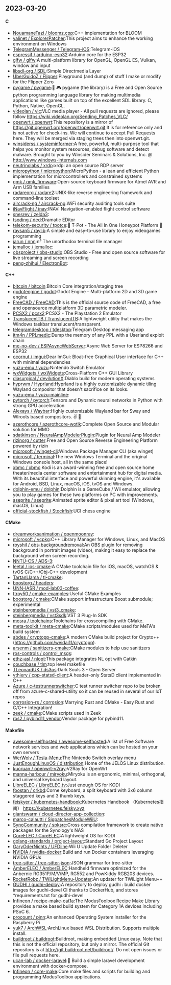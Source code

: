 ## 2023-03-20

#### C
* [NouamaneTazi / bloomz.cpp](https://github.com/NouamaneTazi/bloomz.cpp):C++ implementation for BLOOM
* [valinet / ExplorerPatcher](https://github.com/valinet/ExplorerPatcher):This project aims to enhance the working environment on Windows
* [TelegramMessenger / Telegram-iOS](https://github.com/TelegramMessenger/Telegram-iOS):Telegram-iOS
* [espressif / arduino-esp32](https://github.com/espressif/arduino-esp32):Arduino core for the ESP32
* [glfw / glfw](https://github.com/glfw/glfw):A multi-platform library for OpenGL, OpenGL ES, Vulkan, window and input
* [libsdl-org / SDL](https://github.com/libsdl-org/SDL):Simple Directmedia Layer
* [UberGuidoZ / Flipper](https://github.com/UberGuidoZ/Flipper):Playground (and dump) of stuff I make or modify for the Flipper Zero
* [pygame / pygame](https://github.com/pygame/pygame):🐍
🎮
pygame (the library) is a Free and Open Source python programming language library for making multimedia applications like games built on top of the excellent SDL library. C, Python, Native, OpenGL.
* [videolan / vlc](https://github.com/videolan/vlc):VLC media player - All pull requests are ignored, please follow https://wiki.videolan.org/Sending_Patches_VLC/
* [openwrt / openwrt](https://github.com/openwrt/openwrt):This repository is a mirror of https://git.openwrt.org/openwrt/openwrt.git It is for reference only and is not active for check-ins. We will continue to accept Pull Requests here. They will be merged via staging trees then into openwrt.git.
* [winsiderss / systeminformer](https://github.com/winsiderss/systeminformer):A free, powerful, multi-purpose tool that helps you monitor system resources, debug software and detect malware. Brought to you by Winsider Seminars & Solutions, Inc. @ http://www.windows-internals.com
* [neutrinolabs / xrdp](https://github.com/neutrinolabs/xrdp):xrdp: an open source RDP server
* [micropython / micropython](https://github.com/micropython/micropython):MicroPython - a lean and efficient Python implementation for microcontrollers and constrained systems
* [qmk / qmk_firmware](https://github.com/qmk/qmk_firmware):Open-source keyboard firmware for Atmel AVR and Arm USB families
* [radareorg / radare2](https://github.com/radareorg/radare2):UNIX-like reverse engineering framework and command-line toolset
* [aircrack-ng / aircrack-ng](https://github.com/aircrack-ng/aircrack-ng):WiFi security auditing tools suite
* [iNavFlight / inav](https://github.com/iNavFlight/inav):INAV: Navigation-enabled flight control software
* [snesrev / zelda3](https://github.com/snesrev/zelda3):
* [tsoding / ded](https://github.com/tsoding/ded):Dramatic EDitor
* [telekom-security / tpotce](https://github.com/telekom-security/tpotce):🍯
T-Pot - The All In One Honeypot Platform
🐝
* [raysan5 / raylib](https://github.com/raysan5/raylib):A simple and easy-to-use library to enjoy videogames programming
* [jarun / nnn](https://github.com/jarun/nnn):n³ The unorthodox terminal file manager
* [jemalloc / jemalloc](https://github.com/jemalloc/jemalloc):
* [obsproject / obs-studio](https://github.com/obsproject/obs-studio):OBS Studio - Free and open source software for live streaming and screen recording
* [peng-zhihui / ElectronBot](https://github.com/peng-zhihui/ElectronBot):

#### C++
* [bitcoin / bitcoin](https://github.com/bitcoin/bitcoin):Bitcoin Core integration/staging tree
* [godotengine / godot](https://github.com/godotengine/godot):Godot Engine – Multi-platform 2D and 3D game engine
* [FreeCAD / FreeCAD](https://github.com/FreeCAD/FreeCAD):This is the official source code of FreeCAD, a free and opensource multiplatform 3D parametric modeler.
* [PCSX2 / pcsx2](https://github.com/PCSX2/pcsx2):PCSX2 - The Playstation 2 Emulator
* [TranslucentTB / TranslucentTB](https://github.com/TranslucentTB/TranslucentTB):A lightweight utility that makes the Windows taskbar translucent/transparent.
* [telegramdesktop / tdesktop](https://github.com/telegramdesktop/tdesktop):Telegram Desktop messaging app
* [itm4n / PPLmedic](https://github.com/itm4n/PPLmedic):Dump the memory of any PPL with a Userland exploit chain
* [me-no-dev / ESPAsyncWebServer](https://github.com/me-no-dev/ESPAsyncWebServer):Async Web Server for ESP8266 and ESP32
* [ocornut / imgui](https://github.com/ocornut/imgui):Dear ImGui: Bloat-free Graphical User interface for C++ with minimal dependencies
* [yuzu-emu / yuzu](https://github.com/yuzu-emu/yuzu):Nintendo Switch Emulator
* [wxWidgets / wxWidgets](https://github.com/wxWidgets/wxWidgets):Cross-Platform C++ GUI Library
* [diasurgical / devilutionX](https://github.com/diasurgical/devilutionX):Diablo build for modern operating systems
* [hyprwm / Hyprland](https://github.com/hyprwm/Hyprland):Hyprland is a highly customizable dynamic tiling Wayland compositor that doesn't sacrifice on its looks.
* [yuzu-emu / yuzu-mainline](https://github.com/yuzu-emu/yuzu-mainline):
* [pytorch / pytorch](https://github.com/pytorch/pytorch):Tensors and Dynamic neural networks in Python with strong GPU acceleration
* [Alexays / Waybar](https://github.com/Alexays/Waybar):Highly customizable Wayland bar for Sway and Wlroots based compositors.
✌️
🎉
* [azerothcore / azerothcore-wotlk](https://github.com/azerothcore/azerothcore-wotlk):Complete Open Source and Modular solution for MMO
* [sdatkinson / NeuralAmpModelerPlugin](https://github.com/sdatkinson/NeuralAmpModelerPlugin):Plugin for Neural Amp Modeler
* [rizinorg / cutter](https://github.com/rizinorg/cutter):Free and Open Source Reverse Engineering Platform powered by rizin
* [microsoft / winget-cli](https://github.com/microsoft/winget-cli):Windows Package Manager CLI (aka winget)
* [microsoft / terminal](https://github.com/microsoft/terminal):The new Windows Terminal and the original Windows console host, all in the same place!
* [xbmc / xbmc](https://github.com/xbmc/xbmc):Kodi is an award-winning free and open source home theater/media center software and entertainment hub for digital media. With its beautiful interface and powerful skinning engine, it's available for Android, BSD, Linux, macOS, iOS, tvOS and Windows.
* [dolphin-emu / dolphin](https://github.com/dolphin-emu/dolphin):Dolphin is a GameCube / Wii emulator, allowing you to play games for these two platforms on PC with improvements.
* [aseprite / aseprite](https://github.com/aseprite/aseprite):Animated sprite editor & pixel art tool (Windows, macOS, Linux)
* [official-stockfish / Stockfish](https://github.com/official-stockfish/Stockfish):UCI chess engine

#### CMake
* [dreamworksanimation / openmoonray](https://github.com/dreamworksanimation/openmoonray):
* [microsoft / vcpkg](https://github.com/microsoft/vcpkg):C++ Library Manager for Windows, Linux, and MacOS
* [royshil / obs-backgroundremoval](https://github.com/royshil/obs-backgroundremoval):An OBS plugin for removing background in portrait images (video), making it easy to replace the background when screen recording.
* [NNTU-CS / ADS-3](https://github.com/NNTU-CS/ADS-3):
* [leetal / ios-cmake](https://github.com/leetal/ios-cmake):A CMake toolchain file for iOS, macOS, watchOS & tvOS C/C++/Obj-C++ development
* [TartanLlama / tl-cmake](https://github.com/TartanLlama/tl-cmake):
* [boostorg / headers](https://github.com/boostorg/headers):
* [UNN-IASR / mod-lab03-coffee](https://github.com/UNN-IASR/mod-lab03-coffee):
* [ttroy50 / cmake-examples](https://github.com/ttroy50/cmake-examples):Useful CMake Examples
* [boostorg / cmake](https://github.com/boostorg/cmake):CMake support infrastructure Boost submodule; experimental
* [steinbergmedia / vst3_cmake](https://github.com/steinbergmedia/vst3_cmake):
* [steinbergmedia / vst3sdk](https://github.com/steinbergmedia/vst3sdk):VST 3 Plug-In SDK
* [mosra / toolchains](https://github.com/mosra/toolchains):Toolchains for crosscompiling with CMake.
* [meta-toolkit / meta-cmake](https://github.com/meta-toolkit/meta-cmake):CMake scripts/modules used for MeTA's build system
* [abdes / cryptopp-cmake](https://github.com/abdes/cryptopp-cmake):A modern CMake build project for Crypto++ (https://github.com/weidai11/cryptopp).
* [arsenm / sanitizers-cmake](https://github.com/arsenm/sanitizers-cmake):CMake modules to help use sanitizers
* [ros-controls / control_msgs](https://github.com/ros-controls/control_msgs):
* [ethz-asl / nlopt](https://github.com/ethz-asl/nlopt):This package integrates NL opt with Catkin
* [couchbase / tlm](https://github.com/couchbase/tlm):top level makefile
* [TLeonardUK / ds3os](https://github.com/TLeonardUK/ds3os):Dark Souls 3 - Open Server
* [vthiery / cpp-statsd-client](https://github.com/vthiery/cpp-statsd-client):A header-only StatsD client implemented in C++
* [Azure / c-testrunnerswitcher](https://github.com/Azure/c-testrunnerswitcher):C test runner switcher repo to be broken off from azure-c-shared-utility so it can be reused in several of our IoT repos
* [corrosion-rs / corrosion](https://github.com/corrosion-rs/corrosion):Marrying Rust and CMake - Easy Rust and C/C++ Integration!
* [zeek / cmake](https://github.com/zeek/cmake):CMake scripts used in Zeek
* [ros2 / pybind11_vendor](https://github.com/ros2/pybind11_vendor):Vendor package for pybind11.

#### Makefile
* [awesome-selfhosted / awesome-selfhosted](https://github.com/awesome-selfhosted/awesome-selfhosted):A list of Free Software network services and web applications which can be hosted on your own servers
* [WerWolv / Tesla-Menu](https://github.com/WerWolv/Tesla-Menu):The Nintendo Switch overlay menu
* [JustEnoughLinuxOS / distribution](https://github.com/JustEnoughLinuxOS/distribution):Home of the JELOS Linux distribution.
* [kuoruan / openwrt-v2ray](https://github.com/kuoruan/openwrt-v2ray):V2Ray for OpenWrt
* [manna-harbour / miryoku](https://github.com/manna-harbour/miryoku):Miryoku is an ergonomic, minimal, orthogonal, and universal keyboard layout.
* [LibreELEC / LibreELEC.tv](https://github.com/LibreELEC/LibreELEC.tv):Just enough OS for KODI
* [foostan / crkbd](https://github.com/foostan/crkbd):Corne keyboard, a split keyboard with 3x6 column staggered keys and 3 thumb keys.
* [feiskyer / kubernetes-handbook](https://github.com/feiskyer/kubernetes-handbook):Kubernetes Handbook （Kubernetes指南） https://kubernetes.feisky.xyz
* [giantswarm / cloud-director-app-collection](https://github.com/giantswarm/cloud-director-app-collection):
* [marco-calautti / SigpatchesModuleWiiU](https://github.com/marco-calautti/SigpatchesModuleWiiU):
* [SynoCommunity / spksrc](https://github.com/SynoCommunity/spksrc):Cross compilation framework to create native packages for the Synology's NAS
* [CoreELEC / CoreELEC](https://github.com/CoreELEC/CoreELEC):A lightweight OS for KODI
* [golang-standards / project-layout](https://github.com/golang-standards/project-layout):Standard Go Project Layout
* [GaryOderNichts / UFDiine](https://github.com/GaryOderNichts/UFDiine):Wii U Update Folder Deleter
* [NVIDIA / nvidia-docker](https://github.com/NVIDIA/nvidia-docker):Build and run Docker containers leveraging NVIDIA GPUs
* [tree-sitter / tree-sitter-json](https://github.com/tree-sitter/tree-sitter-json):JSON grammar for tree-sitter
* [AmberELEC / AmberELEC](https://github.com/AmberELEC/AmberELEC):Handheld firmware optimized for the Anbernic RG351P/M/V/MP, RG552 and PowKiddy RGB20S devices.
* [RocketRobz / TWiLightMenu-Updater](https://github.com/RocketRobz/TWiLightMenu-Updater):An updater for TWiLight Menu++
* [GUDHI / gudhi-deploy](https://github.com/GUDHI/gudhi-deploy):A repository to deploy gudhi : build docker images for gudhi-devel CI thanks to DockerHub, and stores *requirements.txt for gudhi-devel
* [Infineon / recipe-make-cat1a](https://github.com/Infineon/recipe-make-cat1a):The ModusToolbox Recipe Make Library provides a make based build system for Category 1A devices including PSoC 6.
* [procount / pinn](https://github.com/procount/pinn):An enhanced Operating System installer for the Raspberry Pi
* [yuk7 / ArchWSL](https://github.com/yuk7/ArchWSL):ArchLinux based WSL Distribution. Supports multiple install.
* [buildroot / buildroot](https://github.com/buildroot/buildroot):Buildroot, making embedded Linux easy. Note that this is not the official repository, but only a mirror. The official Git repository is at http://git.buildroot.net/buildroot/. Do not open issues or file pull requests here.
* [ucan-lab / docker-laravel](https://github.com/ucan-lab/docker-laravel):🐳
Build a simple laravel development environment with docker-compose.
* [Infineon / core-make](https://github.com/Infineon/core-make):Core make files and scripts for building and programming ModusToolbox applications.
